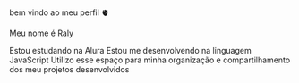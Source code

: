 bem vindo ao meu perfil 🫀

Meu nome é Raly

Estou estudando na Alura
Estou me desenvolvendo na linguagem JavaScript
Utilizo esse espaço para minha organização e compartilhamento dos meu projetos desenvolvidos
